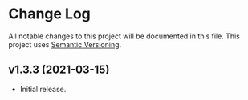 # Change Log

All notable changes to this project will be documented in this file. This project uses [Semantic Versioning](https://semver.org/).

## v1.3.3 (2021-03-15)

* Initial release.
